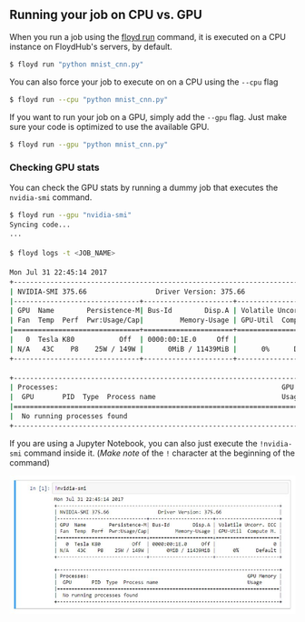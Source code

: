 ## Running your job on CPU vs. GPU

When you run a job using the [floyd run](../../commands/run.md) command, it is executed on a CPU instance on FloydHub's servers, by default. 

```bash
$ floyd run "python mnist_cnn.py"
```

You can also force your job to execute on on a CPU using the `--cpu` flag

```bash
$ floyd run --cpu "python mnist_cnn.py"
```


If you want to run your job on a GPU, simply add the `--gpu` flag. Just make sure your code is optimized to use the available GPU.

```bash
$ floyd run --gpu "python mnist_cnn.py"
```

### Checking GPU stats
You can check the GPU stats by running a dummy job that executes the `nvidia-smi` command.

```bash
$ floyd run --gpu "nvidia-smi"
Syncing code...
...

$ floyd logs -t <JOB_NAME>

Mon Jul 31 22:45:14 2017       
+-----------------------------------------------------------------------------+
| NVIDIA-SMI 375.66                 Driver Version: 375.66                    |
|-------------------------------+----------------------+----------------------+
| GPU  Name        Persistence-M| Bus-Id        Disp.A | Volatile Uncorr. ECC |
| Fan  Temp  Perf  Pwr:Usage/Cap|         Memory-Usage | GPU-Util  Compute M. |
|===============================+======================+======================|
|   0  Tesla K80           Off  | 0000:00:1E.0     Off |                    0 |
| N/A   43C    P8    25W / 149W |      0MiB / 11439MiB |      0%      Default |
+-------------------------------+----------------------+----------------------+
                                                                               
+-----------------------------------------------------------------------------+
| Processes:                                                       GPU Memory |
|  GPU       PID  Type  Process name                               Usage      |
|=============================================================================|
|  No running processes found                                                 |
+-----------------------------------------------------------------------------+
```

If you are using a Jupyter Notebook, you can also just execute the `!nvidia-smi` command inside it. (*Make note* of the `!` character at the beginning of the command)

![nvidia-smi Jupyter Notebook](../../img/nvidia-smi-jupyter.jpg)